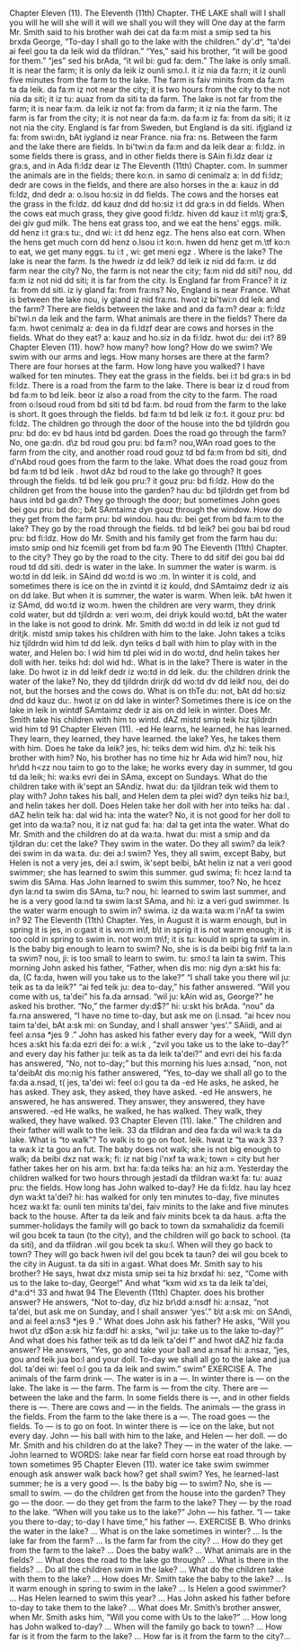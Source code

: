Chapter Eleven (11). 
The Eleventh (11th) Chapter. 
THE LAKE 
shall 
will 
I shall 
you will 
he will 
she will 
it will 
we shall 
you will 
they will 
One day at the farm Mr. Smith said to his brother 
wah dei cat da fa:m mist a smip sed ta his brxda 
George, “To-day I shall go to the lake with the children.” 
dy’.d^, “ta'dei ai feel gou ta da leik wid da tfildran.” 
“Yes,” said his brother, “it will be good for them.” 
“jes” sed his brAda, “it wil bi: gud fa: dem.” 
The lake is only small. It is near the farm; it is only 
da leik iz ounli smo.l. it iz nia da fa:rn; it iz ounli 
five minutes from the farm to the lake. The farm is 
faiv minits from da fa:m ta da leik. da fa:m iz 
not near the city; it is two hours from the city to the 
not nia da siti; it iz tu: auaz from da siti ta da 
farm. The lake is not far from the farm; it is near 
fa:m. da leik iz not fa: from da farm; it iz nia 
the farm. The farm is far from the city; it is not near 
da fa:m. da fa:m iz fa: from da siti; it iz not nia 
the city. England is far from Sweden, but England is 
da siti. ifjgland iz fa: from swi:dn, bAt iygland iz 
near France. 
nia fra: ns. 
Between the farm and the lake there are fields. In 
bi'twi:n da fa:m and da leik dear a: fi:ldz. in 
some fields there is grass, and in other fields there is 
SAin fi.ldz dear iz gra:s, and in Ada fi:ldz dear iz 
The Eleventh (11th) Chapter. 
com. In summer the animals are in the fields; there 
ko:n. in samo di cenimalz a: in dd fi:ldz; dedr 
are cows in the fields, and there are also horses in the 
a: kauz in dd fi:ldz, dnd dedr a: o.lsou ho:siz in dd 
fields. The cows and the horses eat the grass in the 
fi:ldz. dd kauz dnd dd ho:siz i:t dd gra:s in dd 
fields. When the cows eat much grass, they give good 
fi:ldz. hiven dd kauz i:t m\tj gra:$, dei giv gud 
milk. The hens eat grass too, and we eat the hens’ eggs. 
milk. dd henz i:t gra:s tu:, dnd wi: i:t dd henz egz. 
The hens also eat corn. When the hens get much corn 
dd henz o.lsou i:t ko:n. hwen dd henz get m.\tf ko:n 
to eat, we get many eggs. 
tu i:t , wi: get meni egz . 
Where is the lake? The lake is near the farm. Is the 
hwedr iz dd leik? dd leik iz nid dd fa:m. iz dd 
farm near the city? No, the farm is not near the city; 
fa:m nid dd siti? nou, dd fa:m iz not nid dd siti; 
it is far from the city. Is England far from France? 
it iz fa: from dd siti. iz iy gland fa: from fra:ns? 
No, England is near France. What is between the lake 
nou, iy gland iz nid fra:ns. hwot iz bi'twi:n dd leik 
and the farm? There are fields between the lake and 
and da fa:m? dear a: fi:ldz bi'twi.n da leik and 
the farm. What animals are there in the fields? There 
da fa:m. hwot cenimalz a: dea in da fi.ldzf dear 
are cows and horses in the fields. What do they eat? 
a: kauz and ho.siz in da fi:ldz. hwot du: dei i:t? 
89 
Chapter Eleven (11). 
how? 
how many? 
how long? 
How do we swim? 
We swim with our 
arms and legs. 
How many horses 
are there at the 
farm? 
There are four 
horses at the 
farm. 
How long have 
you walked? 
I have walked for 
ten minutes. 
They eat the grass in the fields. 
bei i:t bd gra:s in bd fi:ldz. 
There is a road from the farm to the lake. There is 
bear iz d roud from bd fa:m to bd leik. beor iz 
also a road from the city to the farm. The road from 
o:lsoud roud from bd siti td bd fa:m. bd roud from 
the farm to the lake is short. It goes through the fields. 
bd fa:m td bd leik iz fo:t. it gouz pru: bd fi:ldz. 
The children go through the door of the house into the 
bd tjildrdn gou pru: bd do: ev bd haus intd bd 
garden. Does the road go through the farm? No, one 
ga:dn. d\z bd roud gou pru: bd fa:m? nou,WAn 
road goes to the farm from the city, and another road 
roud gouz td bd fa:m from bd siti, dnd d'nAbd roud 
goes from the farm to the lake. What does the road 
gouz from bd fa:m td bd leik . hwot dAz bd roud 
to the lake go through? It goes through the fields. 
td bd leik gou pru:? it gouz pru: bd fi:ldz. 
How do the children get from the house into the garden? 
hau du: bd tjildrdn get from bd haus intd bd ga:dn? 
They go through the door; but sometimes John goes 
bei gou pru: bd do:; bAt SAmtaimz dyn gouz 
through the window. How do they get from the farm 
pru: bd windou. hau du: bei get from bd fa:m 
to the lake? They go by the road through the fields. 
td bd leik? bei gou bai bd roud pru: bd fi:ldz. 
How do Mr. Smith and his family get from the farm 
hau du: imsto smip ond hiz fcemili get from bd fa:m 
90 
The Eleventh (11th) Chapter. 
to the city? They go by the road to the city. There 
to dd sitif dei gou bai dd roud td dd siti. dedr 
is water in the lake. In summer the water is warm. 
is wo:td in dd leik. in SAind dd wo:td is wo :m. 
In winter it is cold, and sometimes there is ice on the 
in zvintd it iz kould, dnd SAmtaimz dedr iz ais on dd 
lake. But when it is summer, the water is warm. When 
leik. bAt hwen it iz SAmd, dd wo:td iz wo:m. hwen 
the children are very warm, they drink cold water, but 
dd tjildrdn a: veri wo:m, dei driyk kould wo:td, bAt 
the water in the lake is not good to drink. Mr. Smith 
dd wo:td in dd leik iz not gud td dritjk. mistd smip 
takes his children with him to the lake. John takes a 
tciks hiz tjildrdn wid him td dd leik. dyn teiks d 
ball with him to play with in the water, and Helen 
bo: l wid him td plei wid in do wo:td, dnd helin 
takes her doll with her. 
teiks hd: dol wid hd:. 
What is in the lake? There is water in the lake. Do 
hwot iz in dd leikf dedr iz wo:td in dd leik. du: 
the children drink the water of the lake? No, they 
dd tjildrdn drirjk dd wo:td dv dd leikf nou, dei 
do not, but the horses and the cows do. What is on thTe 
du: not, bAt dd ho:siz dnd dd kauz du:. hwot iz on dd 
lake in winter? Sometimes there is ice on the lake in 
leik in wintdf SAmtaimz dedr iz ais on dd leik in 
winter. Does Mr. Smith take his children with him to 
wintd. dAZ mistd smip teik hiz tjildrdn wid him td 
91 
Chapter Eleven (11). 
-ed 
He learns, he 
learned, he has 
learned. 
They learn, they 
learned, they have 
learned. 
the lake? Yes, he takes them with him. Does he take 
da leik? jes, hi: teiks dem wid him. d\z hi: teik 
his brother with him? No, his brother has no time 
hiz hr Ada wid him? nou, hiz hr\dd h<zz nou taim 
to go to the lake; he works every day in summer, 
td gou td da leik; hi: wa:ks evri dei in SAma, 
except on Sundays. What do the children take with 
ik'sept an SAndiz. hwat du: da tjildran teik wid 
them to play with? John takes his ball, and Helen 
dem ta plei wid? dyn teiks hiz ba:l, and helin 
takes her doll. Does Helen take her doll with her into 
teiks ha: dal . dAZ helin teik ha: dal wid ha: inta 
the water? No, it is not good for her doll to get into 
da wa:ta? nou, it iz nat gud fa: ha: dal ta get inta 
the water. What do Mr. Smith and the children do at 
da wa:ta. hwat du: mist a smip and da tjildran du: cet 
the lake? They swim in the water. Do they all swim? 
da leik? dei swim in da wa:ta. du: dei a:l swim? 
Yes, they all swim, except Baby, but Helen is not a very 
jes, dei a:l swim, ik'sept beibi, bAt helin iz nat a veri 
good swimmer; she has learned to swim this summer. 
gud swima; fi: hcez la:nd ta swim dis SAma. 
Has John learned to swim this summer, too? No, he 
hcez dyn la:nd ta swim dis SAma, tu:? nou, hi: 
learned to swim last summer, and he is a very good 
la:nd ta swim la:st SAma, and hi: iz a veri gud 
swimmer. Is the water warm enough to swim in? 
swima. iz da wa:ta wa:m i'nAf ta swim in? 
92 
The Eleventh (11th) Chapter. 
Yes, in August it is warm enough, but in spring it is 
jes, in o:gast it is wo:m in\f, b\t in sprig it is 
not warm enough; it is too cold in spring to swim in. 
not wo:m tn\f; it is tu: kould in sprig ta swim in. 
Is the baby big enough to learn to swim? No, she is 
is da beibi big fn\f ta la:n ta swim? nou, ji: is 
too small to learn to swim. 
tu: smo:l ta lain ta swim. 
This morning John asked his father, “Father, when 
dis mo: nig dyn a:skt his fa: da, (C fa:da, hwen 
will you take us to the lake?” “I shall take you there 
wil ju: teik as ta da leik?” “ai fed teik ju: dea 
to-day,” his father answered. “Will you come with us, 
ta'dei” his fa.da arnsad. “wil ju: kAin wid as, 
George?” he asked his brother. “No,” the farmer 
dy:d$?” hi: u:skt his brAda. “nou” da fa.rna 
answered, “I have no time to-day, but ask me on 
(i.nsad. “ai hcev nou taim ta'dei, bAt a:sk mi: on 
Sunday, and I shall answer ‘yes’.” 
SAiidi, and ai feel a:nsa *jes 9 .” 
John has asked his father every day for a week, “Will 
dyn hces a:skt his fa:da ezri dei fo: a wi:k , “zvil 
you take us to the lake to-day?” and every day his father 
ju: teik as ta da leik ta'dei?” and evri dei his fa:da 
has answered, “No, not to-day;” but this morning his 
lues a:nsad, “non, not ta'deibAt dis mo:nig his 
father answered, “Yes, to-day we shall all go to the 
fa:da a.nsad, t( jes, ta'dei wi: feel o:l gou ta da 
-ed 
He asks, he asked, 
he has asked. 
They ask, they 
asked, they have 
asked. 
-ed 
He answers, he 
answered, he has 
answered. 
They answer, they 
answered, they 
have answered. 
-ed 
He walks, he 
walked, he has 
walked. 
They walk, they 
walked, they have 
walked. 
93 
Chapter Eleven (11). 
lake.” The children and their father will walk to the 
leik. 33 da tfildran and dea fa:da wil wa:k ta da 
lake. What is “to walk”? To walk is to go on foot. 
leik. hwat iz “ta wa:k 33 ? ta wa:k iz ta gou an fut. 
The baby does not walk; she is not big enough to walk; 
da beibi dxz nat wa:k; fi: iz nat big i'nxf ta wa:k; 
town = city 
but her father takes her on his arm. 
bxt ha: fa:da teiks ha: an hiz a:m. 
Yesterday the children walked for two hours through 
jestadi da tfildran wa:kt fa: tu: auaz pru: 
the fields. How long has John walked to-day? He 
da fi:ldz. hau lay hcez dyn wa:kt ta'dei? hi: 
has walked for only ten minutes to-day, five minutes 
hcez wa:kt fa: ounli ten minits ta'dei, faiv minits 
to the lake and five minutes back to the house. After 
ta da leik and faiv minits bcek ta da haus. a:fta 
the summer-holidays the family will go back to town 
da sxmahalidiz da fcemili wil gou bcek ta taun 
(to the city), and the children will go back to school. 
(ta da siti), and da tfildran .wil gou bcek ta sku:l. 
When will they go back to town? They will go back 
hwen ivil del gou bcek ta taun? dei wil gou bcek 
to the city in August. 
ta da siti in a:gast. 
What does Mr. Smith say to his brother? He says, 
hwat dxz mista smip sei ta hiz brxdaf hi: sez, 
“Come with us to the lake to-day, George!” And what 
“kxm wid xs ta da leik ta'dei, d^a:d^! 33 and hwat 
94 
The Eleventh (11th) Chapter. 
does his brother answer? He answers, “Not to-day, 
d\z hiz br\dd a:nsdf hi: a:nsaz, “not ta'dei, 
but ask me on Sunday, and I shall answer ‘yes’.” 
b\t a:sk mi: on SAndi, and ai feel a:ns3 *jes 9 .” 
What does John ask his father? He asks, “Will you 
hwot d\z d$on a:sk hiz fa:ddf hi: a:sks, “wil ju: 
take us to the lake to-day?” And what does his father 
teik as td da leik ta'dei f” and hwot dAZ hiz fa:da 
answer? He answers, “Yes, go and take your ball and 
a:nsaf hi: a:nsaz, “jes, gou and teik jua bo:l and 
your doll. To-day we shall all go to the lake and 
jua dol. ta'dei wi: feel o:l gou ta da leik and 
swim.” 
swim” 
EXERCISE A. 
The animals of the farm drink —. The water is in 
a —. In winter there is — on the lake. The lake 
is — the farm. The farm is — from the city. There 
are — between the lake and the farm. In some fields 
there is —, and in other fields there is —. There are 
cows and — in the fields. The animals — the grass 
in the fields. From the farm to the lake there is a —. 
The road goes — the fields. To — is to go on foot. In 
winter there is — ice on the lake, but not every day. 
John — his ball with him to the lake, and Helen — her 
doll. — do Mr. Smith and his children do at the lake? 
They — in the water of the lake. — John learned to 
WORDS: 
lake 
near 
far 
field 
corn 
horse 
eat 
road 
through 
by 
town 
sometimes 
95 
Chapter Eleven (11). 
water 
ice 
take 
swim 
swimmer 
enough 
ask 
answer 
walk 
back 
how? 
get 
shall 
swim? Yes, he learned-last summer; he is a very 
good —. Is the baby big — to swim? No, she is 
— small to swim. — do the children get from the 
house into the garden? They go — the door. — do 
they get from the farm to the lake? They — by the 
road to the lake. “When will you take us to the lake?” 
John — his father. “I — take you there to-day; to-day 
I have time,” his father —. 
EXERCISE B. 
Who drinks the water in the lake? ... What is on the 
lake sometimes in winter? ... Is the lake far from the 
farm? ... Is the farm far from the city? ... How do 
they get from the farm to the lake? ... Does the baby 
walk? ... What animals are in the fields? ... What does 
the road to the lake go through? ... What is there in 
the fields? ... Do all the children swim in the lake? ... 
What do the children take with them to the lake? ... 
How does Mr. Smith take the baby to the lake? ... Is 
it warm enough in spring to swim in the lake? ... Is 
Helen a good swimmer? ... 
Has Helen learned to swim this year? ... Has John asked 
his father before to-day to take them to the lake? ... 
What does Mr. Smith’s brother answer, when Mr. Smith 
asks him, “Will you come with Us to the lake?” ... How 
long has John walked to-day? ... When will the family 
go back to town? ... How far is it from the farm to the 
lake? ... How far is it from the farm to the city?... 
